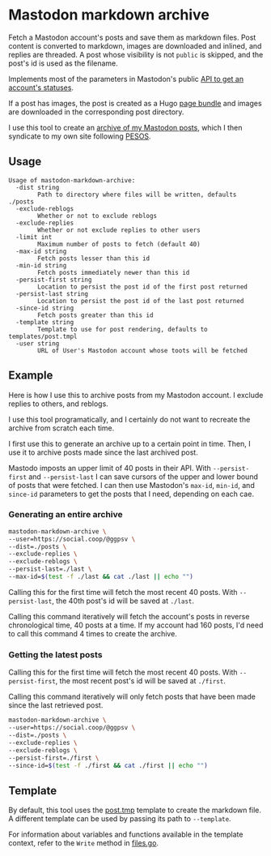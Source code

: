 # Mastodon markdown archive

Fetch a Mastodon account's posts and save them as markdown files. Post content is converted to markdown, images are downloaded and inlined, and replies are threaded. A post whose visibility is not `public` is skipped, and the post's id is used as the filename.

Implements most of the parameters in Mastodon's public [API to get an account's statuses](https://docs.joinmastodon.org/methods/accounts/#statuses).

If a post has images, the post is created as a Hugo [page bundle](https://gohugo.io/content-management/page-bundles/) and images are downloaded in the corresponding post directory.

I use this tool to create an [archive of my Mastodon posts](https://garrido.io/microblog/), which I then syndicate to my own site following [PESOS](https://indieweb.org/PESOS).

## Usage
```
Usage of mastodon-markdown-archive:
  -dist string
        Path to directory where files will be written, defaults ./posts
  -exclude-reblogs
        Whether or not to exclude reblogs
  -exclude-replies
        Whether or not exclude replies to other users
  -limit int
        Maximum number of posts to fetch (default 40)
  -max-id string
        Fetch posts lesser than this id
  -min-id string
        Fetch posts immediately newer than this id
  -persist-first string
        Location to persist the post id of the first post returned
  -persist-last string
        Location to persist the post id of the last post returned
  -since-id string
        Fetch posts greater than this id
  -template string
        Template to use for post rendering, defaults to templates/post.tmpl
  -user string
        URL of User's Mastodon account whose toots will be fetched
```

## Example

Here is how I use this to archive posts from my Mastodon account. I exclude replies to others, and reblogs. 

I use this tool programatically, and I certainly do not want to recreate the archive from scratch each time.

I first use this to generate an archive up to a certain point in time. Then, I use it to archive posts made since the last archived post.

Mastodo imposts an upper limit of 40 posts in their API. With `--persist-first` and `--persist-last` I can save cursors of the upper and lower bound of posts that were fetched. I can then use Mastodon's `max-id`, `min-id`, and `since-id` parameters to get the posts that I need, depending on each cae.

### Generating an entire archive

```sh
mastodon-markdown-archive \
--user=https://social.coop/@ggpsv \
--dist=./posts \
--exclude-replies \
--exclude-reblogs \
--persist-last=./last \
--max-id=$(test -f ./last && cat ./last || echo "")
```

Calling this for the first time will fetch the most recent 40 posts. With `--persist-last`, the 40th post's id will be saved at `./last`.

Calling this command iteratively will fetch the account's posts in reverse chronological time, 40 posts at a time. If my account had 160 posts, I'd need to call this command 4 times to create the archive.

### Getting the latest posts

Calling this for the first time will fetch the most recent 40 posts. With `--persist-first`, the most recent post's id will be saved at `./first`.

Calling this command iteratively will only fetch posts that have been made since the last retrieved post.

```sh
mastodon-markdown-archive \
--user=https://social.coop/@ggpsv \
--dist=./posts \
--exclude-replies \
--exclude-reblogs \
--persist-first=./first \
--since-id=$(test -f ./first && cat ./first || echo "")
```

## Template

By default, this tool uses the [post.tmp](./files/templates/post.tmpl) template to create the markdown file. A different template can be used by passing its path to `--template`.

For information about variables and functions available in the template context, refer to the `Write` method in [files.go](files/files.go#L104-L110).

